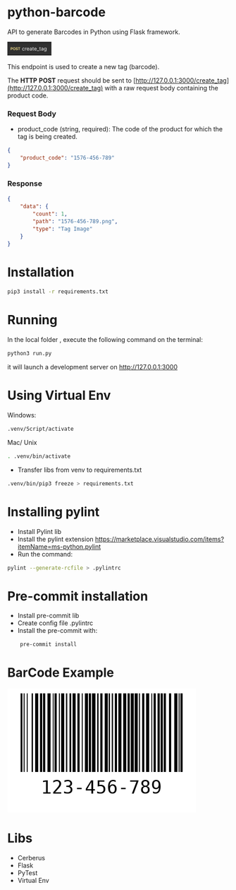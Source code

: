 # python-barcode
API to generate  Barcodes in Python using Flask framework. 


<img src="./post-create_tag.png" alt="drawing" width="100"/>

This endpoint is used to create a new tag (barcode). 

The **HTTP** **POST** request should be sent to [http://127.0.0.1:3000/create_tag](http://127.0.0.1:3000/create_tag) with a raw request body containing the product code.

### Request Body

- product_code (string, required): The code of the product for which the tag is being created.


```json
{
    "product_code": "1576-456-789"
}
```
    
### Response


```json
{
    "data": {
        "count": 1,
        "path": "1576-456-789.png",
        "type": "Tag Image"
    }
}
```


# Installation 

```bash
pip3 install -r requirements.txt
```

# Running 
In the local folder , execute the following command on the terminal:
```bash
python3 run.py
```
it will launch a development server on http://127.0.0.1:3000


# Using Virtual Env

Windows:
```bash
.venv/Script/activate
```
Mac/ Unix
```bash
. .venv/bin/activate
```
- Transfer libs from venv to requirements.txt
```bash
.venv/bin/pip3 freeze > requirements.txt
```


# Installing pylint
- Install Pylint lib
- Install the pylint extension
 https://marketplace.visualstudio.com/items?itemName=ms-python.pylint
 - Run the command:

```bash
pylint --generate-rcfile > .pylintrc
```

# Pre-commit installation
- Install pre-commit lib
- Create config file .pylintrc
- Install the pre-commit with:
```bash
    pre-commit install
```


# BarCode Example

![BarCode](./example.png)

# Libs 
- Cerberus
- Flask 
- PyTest
- Virtual Env
